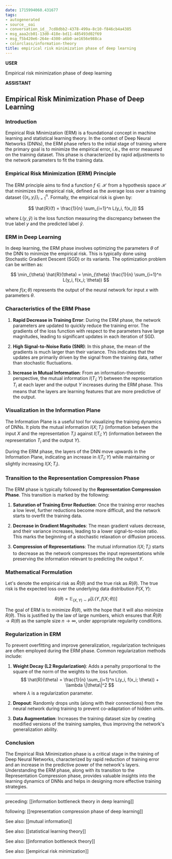 ```yaml
---
date: 1715994060.431677
tags:
- autogenerated
- source__oai
- conversation_id__7cd8dbb2-4378-499a-8c10-f846cb4a4385
- msg_aaa2cb01-13d0-418e-bd11-485493d02f69
- msg_f5b420e6-264e-4300-a6b0-ae1656e988ca
- colorclass/information-theory
title: empirical risk minimization phase of deep learning
---
```


**USER**

Empirical risk minimization phase of deep learning


**ASSISTANT**

## Empirical Risk Minimization Phase of Deep Learning

### Introduction

Empirical Risk Minimization (ERM) is a foundational concept in machine learning and statistical learning theory. In the context of Deep Neural Networks (DNNs), the ERM phase refers to the initial stage of training where the primary goal is to minimize the empirical error, i.e., the error measured on the training dataset. This phase is characterized by rapid adjustments to the network parameters to fit the training data.

### Empirical Risk Minimization (ERM) Principle

The ERM principle aims to find a function $f \in \mathcal{H}$ from a hypothesis space $\mathcal{H}$ that minimizes the empirical risk, defined as the average loss over a training dataset $\{(x_i, y_i)\}_{i=1}^n$. Formally, the empirical risk is given by:

$$
\hat{R}(f) = \frac{1}{n} \sum_{i=1}^n L(y_i, f(x_i))
$$

where $L(y, \hat{y})$ is the loss function measuring the discrepancy between the true label $y$ and the predicted label $\hat{y}$.

### ERM in Deep Learning

In deep learning, the ERM phase involves optimizing the parameters $\theta$ of the DNN to minimize the empirical risk. This is typically done using Stochastic Gradient Descent (SGD) or its variants. The optimization problem can be written as:

$$
\min_{\theta} \hat{R}(\theta) = \min_{\theta} \frac{1}{n} \sum_{i=1}^n L(y_i, f(x_i; \theta))
$$

where $f(x; \theta)$ represents the output of the neural network for input $x$ with parameters $\theta$.

### Characteristics of the ERM Phase

1. **Rapid Decrease in Training Error**: During the ERM phase, the network parameters are updated to quickly reduce the training error. The gradients of the loss function with respect to the parameters have large magnitudes, leading to significant updates in each iteration of SGD.

2. **High Signal-to-Noise Ratio (SNR)**: In this phase, the mean of the gradients is much larger than their variance. This indicates that the updates are primarily driven by the signal from the training data, rather than stochastic fluctuations.

3. **Increase in Mutual Information**: From an information-theoretic perspective, the mutual information $I(T_i; Y)$ between the representation $T_i$ at each layer and the output $Y$ increases during the ERM phase. This means that the layers are learning features that are more predictive of the output.

### Visualization in the Information Plane

The Information Plane is a useful tool for visualizing the training dynamics of DNNs. It plots the mutual information $I(X; T_i)$ (information between the input $X$ and the representation $T_i$) against $I(T_i; Y)$ (information between the representation $T_i$ and the output $Y$).

During the ERM phase, the layers of the DNN move upwards in the Information Plane, indicating an increase in $I(T_i; Y)$ while maintaining or slightly increasing $I(X; T_i)$.

### Transition to the Representation Compression Phase

The ERM phase is typically followed by the **Representation Compression Phase**. This transition is marked by the following:

1. **Saturation of Training Error Reduction**: Once the training error reaches a low level, further reductions become more difficult, and the network starts to overfit the training data.

2. **Decrease in Gradient Magnitudes**: The mean gradient values decrease, and their variance increases, leading to a lower signal-to-noise ratio. This marks the beginning of a stochastic relaxation or diffusion process.

3. **Compression of Representations**: The mutual information $I(X; T_i)$ starts to decrease as the network compresses the input representations while preserving the information relevant to predicting the output $Y$.

### Mathematical Formulation

Let's denote the empirical risk as $\hat{R}(\theta)$ and the true risk as $R(\theta)$. The true risk is the expected loss over the underlying data distribution $P(X, Y)$:

$$
R(\theta) = \mathbb{E}_{(X,Y) \sim P} [L(Y, f(X; \theta))]
$$

The goal of ERM is to minimize $\hat{R}(\theta)$, with the hope that it will also minimize $R(\theta)$. This is justified by the law of large numbers, which ensures that $\hat{R}(\theta) \to R(\theta)$ as the sample size $n \to \infty$, under appropriate regularity conditions.

### Regularization in ERM

To prevent overfitting and improve generalization, regularization techniques are often employed during the ERM phase. Common regularization methods include:

1. **Weight Decay (L2 Regularization)**: Adds a penalty proportional to the square of the norm of the weights to the loss function.
   $$
   \hat{R}(\theta) = \frac{1}{n} \sum_{i=1}^n L(y_i, f(x_i; \theta)) + \lambda \|\theta\|^2
   $$
   where $\lambda$ is a regularization parameter.

2. **Dropout**: Randomly drops units (along with their connections) from the neural network during training to prevent co-adaptation of hidden units.

3. **Data Augmentation**: Increases the training dataset size by creating modified versions of the training samples, thus improving the network's generalization ability.

### Conclusion

The Empirical Risk Minimization phase is a critical stage in the training of Deep Neural Networks, characterized by rapid reduction of training error and an increase in the predictive power of the network's layers. Understanding the ERM phase, along with its transition to the Representation Compression phase, provides valuable insights into the learning dynamics of DNNs and helps in designing more effective training strategies.


---

preceding: [[information bottleneck theory in deep learning]]  


following: [[representation compression phase of deep learning]]

See also: [[mutual information]]


See also: [[statistical learning theory]]


See also: [[information bottleneck theory]]


See also: [[empirical risk minimization]]